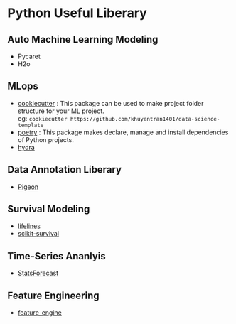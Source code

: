 # Python Useful Liberary


## Auto Machine Learning Modeling
- Pycaret
- H2o

## MLops 
- [cookiecutter](https://github.com/audreyfeldroy/cookiecutter-pypackage) : This package can be used to make project folder structure for your ML project.
   <br/> eg: ```cookiecutter https://github.com/khuyentran1401/data-science-template```
- [poetry](https://github.com/python-poetry/poetry) : This package makes declare, manage and install dependencies of Python projects.
- [hydra](https://github.com/facebookresearch/hydra)

## Data Annotation Liberary
- [Pigeon](https://github.com/agermanidis/pigeon)



## Survival Modeling
- [lifelines](https://github.com/CamDavidsonPilon/lifelines)
- [scikit-survival](https://github.com/sebp/scikit-survival)


## Time-Series Ananlyis
- [StatsForecast](https://github.com/Nixtla/statsforecast)

## Feature Engineering

- [feature_engine](https://github.com/feature-engine/feature_engine)
